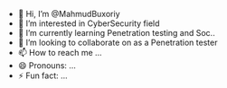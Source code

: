 - 👋 Hi, I’m @MahmudBuxoriy
- 👀 I’m interested in CyberSecurity field
- 🌱 I’m currently learning Penetration testing and Soc..
- 💞️ I’m looking to collaborate on  as a Penetration tester
- 📫 How to reach me ...
- 😄 Pronouns: ...
- ⚡ Fun fact: ...

<!---
MahmudBuxoriy/MahmudBuxoriy is a ✨ special ✨ repository because its `README.md` (this file) appears on your GitHub profile.
You can click the Preview link to take a look at your changes.
--->

